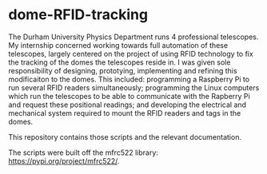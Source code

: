 # dome-RFID-tracking
The Durham University Physics Department runs 4 professional telescopes. My internship concerned working towards full automation of these telescopes, largely centered on the project of using RFID technology to fix the tracking of the domes the telescopes reside in. I was given sole responsibility of designing, prototying, implementing and refining this modificaiton to the domes. This included: programming a Raspberry Pi to run several RFID readers simultaneously; programming the Linux computers which run the telescopes to be able to communicate with the Rapberry Pi and request these positional readings; and developing the electrical and mechanical system required to mount the RFID readers and tags in the domes.

This repository contains those scripts and the relevant documentation.

The scripts were built off the mfrc522 library: https://pypi.org/project/mfrc522/.
